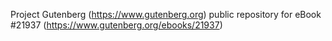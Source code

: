 Project Gutenberg (https://www.gutenberg.org) public repository for eBook #21937 (https://www.gutenberg.org/ebooks/21937)
